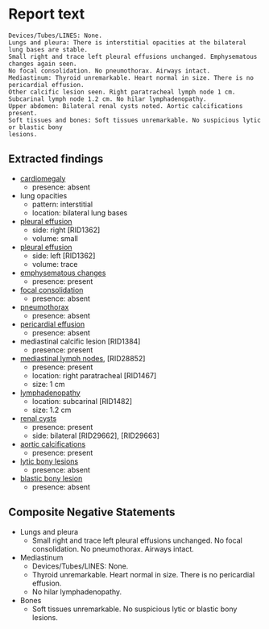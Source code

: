 # Report text

```text
Devices/Tubes/LINES: None.
Lungs and pleura: There is interstitial opacities at the bilateral lung bases are stable.
Small right and trace left pleural effusions unchanged. Emphysematous changes again seen.
No focal consolidation. No pneumothorax. Airways intact.
Mediastinum: Thyroid unremarkable. Heart normal in size. There is no pericardial effusion.
Other calcific lesion seen. Right paratracheal lymph node 1 cm. Subcarinal lymph node 1.2 cm. No hilar lymphadenopathy.
Upper abdomen: Bilateral renal cysts noted. Aortic calcifications present.
Soft tissues and bones: Soft tissues unremarkable. No suspicious lytic or blastic bony
lesions.
```

## Extracted findings

- [cardiomegaly](../../definitions/upmedic/Cardiomegaly.cde.md)
  - presence: absent
- lung opacities
  - pattern: interstitial
  - location: bilateral lung bases
- [pleural effusion](../../definitions/hood/pleural-effusion.md)
  - side: right \[RID1362\]
  - volume: small
- [pleural effusion](../../definitions/hood/pleural-effusion.md)
  - side: left \[RID1362\]
  - volume: trace
- [emphysematous changes](../../definitions/hood/emphysema.md)
  - presence: present
- [focal consolidation](../../definitions/smartreporting/consolidation.txt)
  - presence: absent
- [pneumothorax](../../definitions/hood/pneumothorax.md)
  - presence: absent
- [pericardial effusion](../../definitions/hood/pericardial-effusion.md)
  - presence: absent
- mediastinal calcific lesion \[RID1384\]
  - presence: present
- [mediastinal lymph nodes](../../definitions/hood/mediastinal-lymph-nodes.md), \[RID28852\]
  - presence: present
  - location: right paratracheal \[RID1467\]
  - size: 1 cm
- [lymphadenopathy](../../definitions/hood/mediastinal-lymph-nodes.md)
  - location: subcarinal \[RID1482\]
  - size: 1.2 cm
- [renal cysts](../../definitions/nuance/hepatic_and_renal_cysts.json)
  - presence: present
  - side: bilateral \[RID29662\], \[RID29663\]
- [aortic calcifications](../../definitions/hood/aortic-atherosclerosis.md)
  - presence: present
- [lytic bony lesions](../../definitions/hood/lytic-lesion.md)
  - presence: absent
- [blastic bony lesion](../../definitions/hood/sclerotic-lesion.md)
  - presence: absent

## Composite Negative Statements

- Lungs and pleura
  - Small right and trace left pleural effusions unchanged. No focal consolidation. No pneumothorax. Airways intact.
- Mediastinum
  - Devices/Tubes/LINES: None.
  - Thyroid unremarkable. Heart normal in size. There is no pericardial effusion.
  - No hilar lymphadenopathy.
- Bones
  - Soft tissues unremarkable. No suspicious lytic or blastic bony lesions.
  